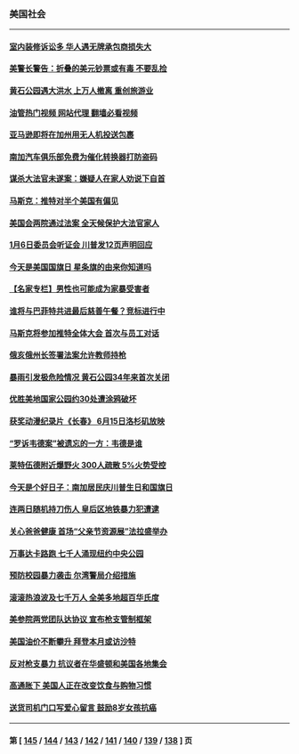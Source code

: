 ### 美国社会
---
#### [室内装修诉讼多 华人遇无牌承包商损失大](../../pages/ncid1078160/n13759882.md?06151645) 
#### [美警长警告：折叠的美元钞票或有毒 不要乱捡](../../pages/ncid1078160/n13759820.md?06151645) 
#### [黄石公园遇大洪水 上万人撤离 重创旅游业](../../pages/ncid1078160/n13759794.md?06151645) 
#### [油管热门视频 网站代理 翻墙必看视频](http://209.222.30.114:81/youtube.html?06151645)
#### [亚马逊即将在加州用无人机投送包裹](../../pages/ncid1078160/n13759796.md?06151645) 
#### [南加汽车俱乐部免费为催化转换器打防盗码](../../pages/ncid1078160/n13759783.md?06151645) 
#### [谋杀大法官未遂案：嫌疑人在家人劝说下自首](../../pages/ncid1078160/n13759660.md?06151645) 
#### [马斯克：推特对半个美国有偏见](../../pages/ncid1078160/n13759506.md?06151645) 
#### [美国会两院通过法案 全天候保护大法官家人](../../pages/ncid1078160/n13759615.md?06151645) 
#### [1月6日委员会听证会 川普发12页声明回应](../../pages/ncid1078160/n13759503.md?06151645) 
#### [今天是美国国旗日 星条旗的由来你知道吗](../../pages/ncid1078160/n13759511.md?06151645) 
#### [【名家专栏】男性也可能成为家暴受害者](../../pages/ncid1078160/n13759409.md?06151645) 
#### [谁将与巴菲特共进最后慈善午餐？竞标进行中](../../pages/ncid1078160/n13759401.md?06151645) 
#### [马斯克将参加推特全体大会 首次与员工对话](../../pages/ncid1078160/n13759461.md?06151645) 
#### [俄亥俄州长签署法案允许教师持枪](../../pages/ncid1078160/n13759112.md?06151645) 
#### [暴雨引发极危险情况 黄石公园34年来首次关闭](../../pages/ncid1078160/n13759070.md?06151645) 
#### [优胜美地国家公园约30处遭涂鸦破坏](../../pages/ncid1078160/n13759031.md?06151645) 
#### [获奖动漫纪录片《长春》 6月15日洛杉矶放映](../../pages/ncid1078160/n13759019.md?06151645) 
#### [“罗诉韦德案”被遗忘的一方：韦德是谁](../../pages/ncid1078160/n13758835.md?06151645) 
#### [莱特伍德附近爆野火 300人疏散 5%火势受控](../../pages/ncid1078160/n13759007.md?06151645) 
#### [今天是个好日子：南加居民庆川普生日和国旗日](../../pages/ncid1078160/n13758929.md?06151645) 
#### [连两日随机持刀伤人 皇后区地铁暴力犯遭逮](../../pages/ncid1078160/n13758347.md?06151645) 
#### [关心爸爸健康 首场“父亲节资源展”法拉盛举办](../../pages/ncid1078160/n13758336.md?06151645) 
#### [万事达卡路跑 七千人涌现纽约中央公园](../../pages/ncid1078160/n13758311.md?06151645) 
#### [预防校园暴力袭击 尔湾警局介绍措施](../../pages/ncid1078160/n13758270.md?06151645) 
#### [滚滚热浪波及七千万人 全美多地超百华氏度](../../pages/ncid1078160/n13757936.md?06151645) 
#### [美参院两党团队达协议 宣布枪支管制框架](../../pages/ncid1078160/n13757954.md?06151645) 
#### [美国油价不断攀升 拜登本月或访沙特](../../pages/ncid1078160/n13757846.md?06151645) 
#### [反对枪支暴力 抗议者在华盛顿和美国各地集会](../../pages/ncid1078160/n13757378.md?06151645) 
#### [高通胀下 美国人正在改变饮食与购物习惯](../../pages/ncid1078160/n13757285.md?06151645) 
#### [送货司机门口写爱心留言 鼓励8岁女孩抗癌](../../pages/ncid1078160/n13756959.md?06151645) 

---
#### 第 [ [145](./145.md?06151645) / [144](./144.md?06151645) / [143](./143.md?06151645) / [142](./142.md?06151645) / [141](./141.md?06151645) / [140](./140.md?06151645) / [139](./139.md?06151645) / [138](./138.md?06151645) ] 页
